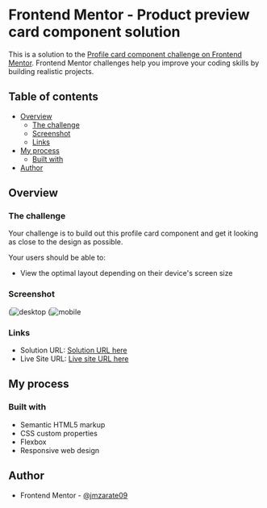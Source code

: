 # Frontend Mentor - Product preview card component solution

This is a solution to the [Profile card component challenge on Frontend Mentor](https://www.frontendmentor.io/challenges/profile-card-component-cfArpWshJ). Frontend Mentor challenges help you improve your coding skills by building realistic projects. 

## Table of contents

- [Overview](#overview)
  - [The challenge](#the-challenge)
  - [Screenshot](#screenshot)
  - [Links](#links)
- [My process](#my-process)
  - [Built with](#built-with)
- [Author](#author)

## Overview

### The challenge

Your challenge is to build out this profile card component and get it looking as close to the design as possible.

Your users should be able to:

- View the optimal layout depending on their device's screen size

### Screenshot

(![desktop](https://user-images.githubusercontent.com/104710592/198395300-9cc7863c-c57f-4311-8a80-b8a1702251ed.png)
(![mobile](https://user-images.githubusercontent.com/104710592/198395276-600bd3d6-b770-4ac8-b8ab-e36e41df8152.png)

### Links

- Solution URL: [Solution URL here]()
- Live Site URL: [Live site URL here](https://jmzarate09.github.io/Frontend-mentor/profile-card/)

## My process

### Built with

- Semantic HTML5 markup
- CSS custom properties
- Flexbox
- Responsive web design

## Author
- Frontend Mentor - [@jmzarate09](https://www.frontendmentor.io/profile/0waa)

